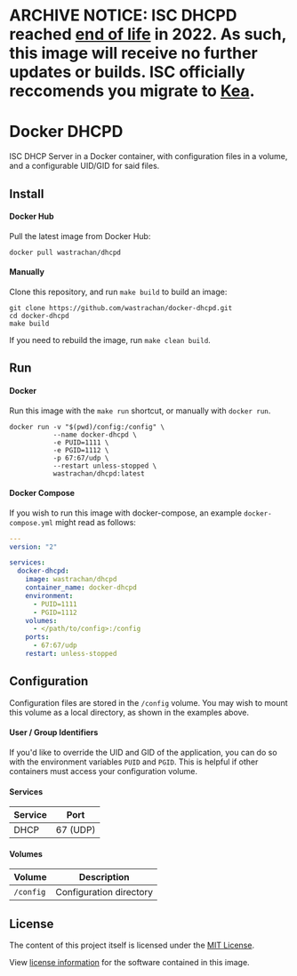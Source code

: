 # ARCHIVE NOTICE: ISC DHCPD reached [end of life](https://www.isc.org/blogs/isc-dhcp-eol/) in 2022. As such, this image will receive no further updates or builds. ISC officially reccomends you migrate to [Kea](https://github.com/wastrachan/docker-kea).

# Docker DHCPD

ISC DHCP Server in a Docker container, with configuration files in a volume, and a configurable UID/GID for said files.

## Install

#### Docker Hub

Pull the latest image from Docker Hub:

```shell
docker pull wastrachan/dhcpd
```

#### Manually

Clone this repository, and run `make build` to build an image:

```shell
git clone https://github.com/wastrachan/docker-dhcpd.git
cd docker-dhcpd
make build
```

If you need to rebuild the image, run `make clean build`.

## Run

#### Docker

Run this image with the `make run` shortcut, or manually with `docker run`.

```shell
docker run -v "$(pwd)/config:/config" \
           --name docker-dhcpd \
           -e PUID=1111 \
           -e PGID=1112 \
           -p 67:67/udp \
           --restart unless-stopped \
           wastrachan/dhcpd:latest
```

#### Docker Compose

If you wish to run this image with docker-compose, an example `docker-compose.yml` might read as follows:

```yaml
---
version: "2"

services:
  docker-dhcpd:
    image: wastrachan/dhcpd
    container_name: docker-dhcpd
    environment:
      - PUID=1111
      - PGID=1112
    volumes:
      - </path/to/config>:/config
    ports:
      - 67:67/udp
    restart: unless-stopped
```

## Configuration

Configuration files are stored in the `/config` volume. You may wish to mount this volume as a local directory, as shown in the examples above.

#### User / Group Identifiers

If you'd like to override the UID and GID of the application, you can do so with the environment variables `PUID` and `PGID`. This is helpful if other containers must access your configuration volume.

#### Services

| Service | Port     |
| ------- | -------- |
| DHCP    | 67 (UDP) |

#### Volumes

| Volume    | Description             |
| --------- | ----------------------- |
| `/config` | Configuration directory |

## License

The content of this project itself is licensed under the [MIT License](LICENSE).

View [license information](https://www.isc.org/licenses/) for the software contained in this image.
